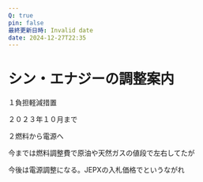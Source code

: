 ```yaml
---
Q: true
pin: false
最終更新日時: Invalid date
date: 2024-12-27T22:35
---
```

# シン・エナジーの調整案内

１負担軽減措置

２０２３年１０月まで

２燃料から電源へ

今までは燃料調整費で原油や天然ガスの値段で左右してたが

今後は電源調整になる。JEPXの入札価格でというながれ
